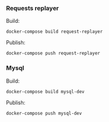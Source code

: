 ### Requests replayer

Build:

```
docker-compose build request-replayer
```

Publish:

```
docker-compose push request-replayer
```

### Mysql

Build:

```
docker-compose build mysql-dev
```

Publish:

```
docker-compose push mysql-dev
```
